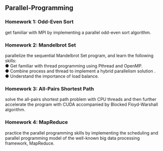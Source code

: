 ﻿## Parallel-Programming

###  Homework 1: Odd-Even Sort
get familiar with MPI by implementing a parallel odd-even sort algorithm. 
###  Homework 2: Mandelbrot Set
parallelize the sequential Mandelbrot Set
program, and learn the following skills:  
● Get familiar with thread programming using Pthread and OpenMP.  
● Combine process and thread to implement a hybrid parallelism solution .  
● Understand the importance of load balance.
###  Homework 3: All-Pairs Shortest Path
solve the all-pairs shortest path problem with CPU
threads and then further accelerate the program with CUDA accompanied by Blocked
Floyd-Warshall algorithm.
###  Homework 4: MapReduce
practice the parallel programming
skills by implementing the scheduling and parallel programming model of the well-known
big data processing framework, MapReduce.
